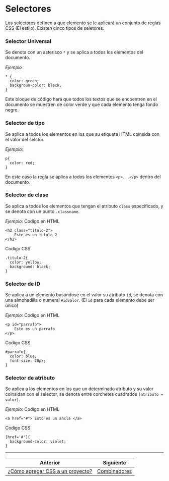 # Selectores

Los selectores definen a que elemento se le aplicará un conjunto de reglas CSS (El estilo). Existen cinco tipos de seletores.

### Selector Universal

Se denota con un asterisco `*` y se aplica a todos los elementos del documento.


_Ejemplo_

```
* {
  color: green;
  backgroun-color: black;
}
```

Este bloque de código hará que todos los textos que se encoentren en el documento se muestren de color verde y que cada elemento tenga fondo negro.

### Selector de tipo

Se aplica a todos los elementos en los que su etiqueta HTML coinsida con el valor del selctor.


_Ejemplo:_

```
p{
  color: red;
}
```

En este caso la regla se aplica a todos los elementos `<p>...</p>` dentro del documento.

### Selector de clase

Se aplica a todos los elementos que tengan el atributo `class` especificado, y se denota con un punto `.classname`.


_Ejemplo:_
Codigo en HTML

```
<h2 class="titulo-2">
    Este es un tutulo 2
</h2>
```
Codigo CSS
```
.titulo-2{
  color: yellow;
  background: black;
}
```

### Selector de ID

Se aplica a un elemento basándose en el valor su atributo `id`, se denota con una almohadilla o numeral `#idvalor`.
(El `id` para cada elemento debe ser único)


_Ejemplo:_
Codigo en HTML

```
<p id="parrafo">
    Esto es un parrafo 
</p>
```
Codigo CSS
```
#parrafo{
  color: blue;
  font-size: 20px;
}
```

### Selector de atributo

Se aplica a los elementos en los que un determinado atributo y su valor coinsidan con el selector, se denota entre corchetes cuadrados `[atributo = valor]`.


_Ejemplo:_
Codigo en HTML

```
<a href="#"> Esto es un ancla </a>
```
Codigo CSS
```
[href='#']{
  background-color: violet;
}
```
***

| Anterior                   | Siguiente                     |
|----------------------------|-------------------------------|
| [¿Cómo agregar CSS a un proyecto?](/como_agregar_css/) | [Combinadores](/combinadores/)|